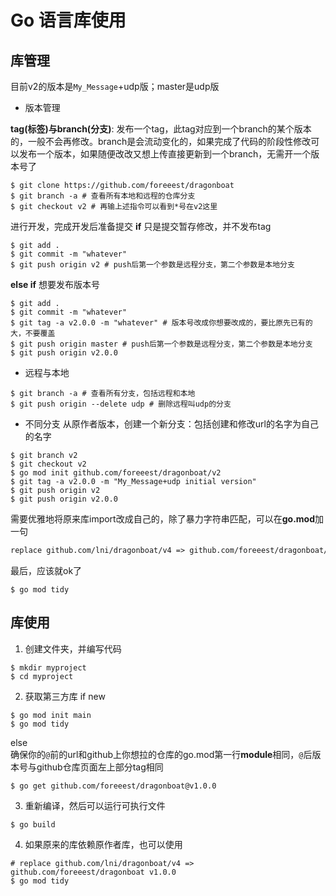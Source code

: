 # Go 语言库使用 #

## 库管理 ##
目前v2的版本是`My_Message`+udp版；master是udp版    

- 版本管理

**tag(标签)与branch(分支)**: 发布一个tag，此tag对应到一个branch的某个版本的，一般不会再修改。branch是会流动变化的，如果完成了代码的阶段性修改可以发布一个版本，如果随便改改又想上传直接更新到一个branch，无需开一个版本号了  

```shell
$ git clone https://github.com/foreeest/dragonboat
$ git branch -a # 查看所有本地和远程的仓库分支
$ git checkout v2 # 再输上述指令可以看到*号在v2这里
```
进行开发，完成开发后准备提交
**if** 只是提交暂存修改，并不发布tag  
```shell
$ git add .
$ git commit -m "whatever"
$ git push origin v2 # push后第一个参数是远程分支，第二个参数是本地分支
```
**else if** 想要发布版本号
```shell
$ git add .
$ git commit -m "whatever"
$ git tag -a v2.0.0 -m "whatever" # 版本号改成你想要改成的，要比原先已有的大，不要覆盖
$ git push origin master # push后第一个参数是远程分支，第二个参数是本地分支
$ git push origin v2.0.0
```

- 远程与本地

```shell
$ git branch -a # 查看所有分支，包括远程和本地
$ git push origin --delete udp # 删除远程叫udp的分支
```

- 不同分支
从原作者版本，创建一个新分支：包括创建和修改url的名字为自己的名字  
```shell
$ git branch v2
$ git checkout v2
$ go mod init github.com/foreeest/dragonboat/v2
$ git tag -a v2.0.0 -m "My_Message+udp initial version"
$ git push origin v2
$ git push origin v2.0.0 
```

需要优雅地将原来库import改成自己的，除了暴力字符串匹配，可以在**go.mod**加一句  
```txt
replace github.com/lni/dragonboat/v4 => github.com/foreeest/dragonboat/v2 v2.0.0
```
最后，应该就ok了
```shell
$ go mod tidy
```

## 库使用 ##

1. 创建文件夹，并编写代码
```shell
$ mkdir myproject
$ cd myproject
```
2. 获取第三方库
if new  
```shell
$ go mod init main
$ go mod tidy
```
else  
确保你的`@`前的url和github上你想拉的仓库的go.mod第一行**module**相同，`@`后版本号与github仓库页面左上部分tag相同
```shell
$ go get github.com/foreeest/dragonboat@v1.0.0
```

3. 重新编译，然后可以运行可执行文件

```shell
$ go build
```

4. 如果原来的库依赖原作者库，也可以使用

```shell
# replace github.com/lni/dragonboat/v4 => github.com/foreeest/dragonboat v1.0.0
$ go mod tidy
```
